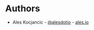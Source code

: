 # Authors

* Ales Kocjancic - [@alesdotio](https://github.com/alesdotio) - [ales.io](https://ales.io)
